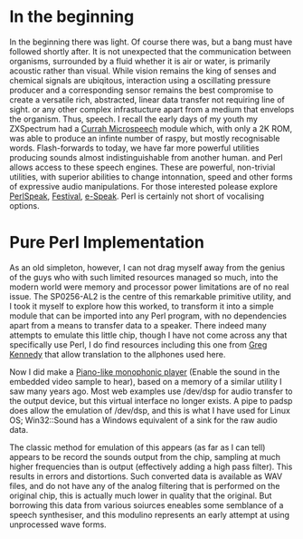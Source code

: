 # In the beginning

In the beginning there was light.  Of course there was, but a bang must have followed shortly after. It is not unexpected that the communication between organisms, surrounded by a fluid whether it is air or water, is primarily acoustic rather than visual.  While vision remains the king of senses and chemical signals are ubiqitous, interaction using a oscillating pressure producer and a corresponding sensor remains the best compromise to create a versatile rich, abstracted, linear data transfer not requiring line of sight. or any other complex infrastucture apart from a medium that envelops the organism.  Thus, speech.  I recall the early days of my youth my ZXSpectrum had a [Currah Microspeech](https://spectrumcomputing.co.uk/zxsr.php?id=8067) module which, with only a 2K ROM, was able to produce an infinte number of raspy, but mostly recognisable words.  Flash-forwards to today, we have far more powerful utilities producing sounds almost indistinguishable from another human. and Perl allows access to these speech engines.  These are powerful, non-trivial utilities, with superior abilities to change intonnation, speed and other forms of expressive audio manipulations.  For those interested polease explore [PerlSpeak](https://metacpan.org/release/JKAMPHAUS/PerlSpeak-2.01/view/lib/PerlSpeak.pm), [Festival](https://metacpan.org/pod/Speech::Festival::Synthesiser), [e-Speak](https://metacpan.org/pod/Speech::eSpeak).  Perl is certainly not short of vocalising options.


# Pure Perl Implementation

As an old simpleton, however, I can not drag myself away from the genius of the guys who with such limited resources managed so much, into the modern world were memory and processor power limitations are of no real issue.  The SP0256-AL2 is the centre of this remarkable primitive utility, and I took it myself to explore how this worked, to transform it into a simple module that can be imported into any Perl program, with no dependencies apart from a means to transfer data to a speaker.  There indeed many attempts to emulate this little chip, though I have not come across any that specifically use Perl, I do find resources including this one from [Greg Kennedy](https://github.com/greg-kennedy/p5-NRL-TextToPhoneme) that allow translation to the allphones used here.

Now I did make a [Piano-like monophonic player](https://github.com/saiftynet/piano) (Enable the sound in the embedded video sample to hear), based on a memory of a similar utility I saw many years ago. Most web examples use /dev/dsp for audio transfer to the output device, but this virtual interface no longer exists.  A pipe to padsp does allow the emulation of /dev/dsp, and this is what I have used for Linux OS; Win32::Sound has a Windows equivalent of a sink for the raw audio data.

The classic method for emulation of this appears (as far as I can tell) appears to be record the sounds output from the chip, sampling at much higher frequencies than is output (effectively adding a high pass filter).  This results in errors and distortions.  Such converted data is available as WAV files, and do not have any of the analog filtering that is performed on the original chip, this is actually much lower in quality that the original.  But borrowing this data from various soiurces eneables some semblance of a speech synthesiser, and this modulino represents an early attempt at using unprocessed wave forms.

